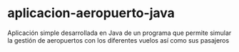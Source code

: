 # aplicacion-aeropuerto-java
Aplicación simple desarrollada en Java de un programa que permite simular la gestión de aeropuertos con los diferentes vuelos así como sus pasajeros
